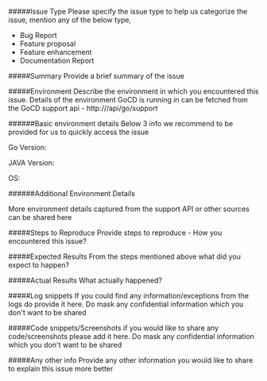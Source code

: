 #####Issue Type
Please specify the issue type to help us categorize the issue, mention any of the below type,

- Bug Report
- Feature proposal
- Feature enhancement
- Documentation Report

#####Summary
Provide a brief summary of the issue

#####Environment
Describe the environment in which you encountered this issue. Details of the environment GoCD is running in can be fetched from the GoCD support api - http://<go-server-host>/api/go/support

######Basic environment details
Below 3 info we recommend to be provided for us to quickly access the issue

Go Version:

JAVA Version:

OS:

######Additional Environment Details

More environment details captured from the support API or other sources can be shared here

#####Steps to Reproduce
Provide steps to reproduce - How you encountered this issue?

#####Expected Results
From the steps mentioned above what did you expect to happen?

#####Actual Results
What actually happened?


#####Log snippets
If you could find any information/exceptions from the logs do provide it here. Do mask any confidential information which you don't want to be shared

#####Code snippets/Screenshots
if you would like to share any code/screenshots please add it here. Do mask any confidential information which you don't want to be shared

#####Any other info
Provide any other information you would like to share to explain this issue more better
